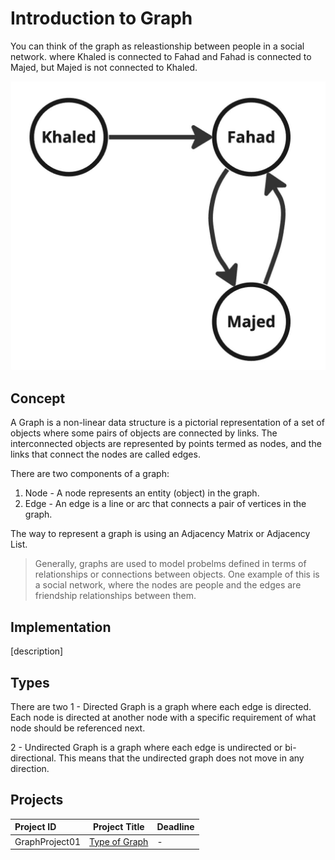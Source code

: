 # Introduction to Graph
You can think of the graph as releastionship between people in a social network. where Khaled is connected to Fahad and Fahad is connected to Majed, but Majed is not connected to Khaled.

![Alt text](<data-structures-and-algorithms - Intro Graph Directed Example.jpg>)

## Concept
A Graph is a non-linear data structure is a pictorial representation of a set of objects where some pairs of objects are connected by links. The interconnected objects are represented by points termed as nodes, and the links that connect the nodes are called edges.

There are two components of a graph:
1. Node - A node represents an entity (object) in the graph.
2. Edge - An edge is a line or arc that connects a pair of vertices in the graph.

The way to represent a graph is using an Adjacency Matrix or Adjacency List.

> Generally, graphs are used to model probelms defined in terms of relationships or connections between objects. One example of this is a social network, where the nodes are people and the edges are friendship relationships between them.
## Implementation
[description]


## Types
There are two 
1 - Directed Graph is a graph where each edge is directed. Each node is directed at another node with a specific requirement of what node should be referenced next.


2 - Undirected Graph is a graph where each edge is undirected or bi-directional. This means that the undirected graph does not move in any direction.

## Projects

Project ID | Project Title | Deadline |
|:-----|:-----------:|:-------------|
|GraphProject01| [Type of Graph]() | - | 









